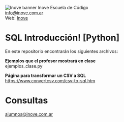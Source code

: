 ![Inove banner](/inove.jpg)
Inove Escuela de Código\
info@inove.com.ar\
Web: [Inove](http://inove.com.ar)

# SQL Introducción! [Python]
En este repositorio encontrarán los siguientes archivos:

__Ejemplos que el profesor mostrará en clase__\
ejemplos_clase.py

__Página para transformar un CSV a SQL__\
https://www.convertcsv.com/csv-to-sql.htm

# Consultas
alumnos@inove.com.ar

